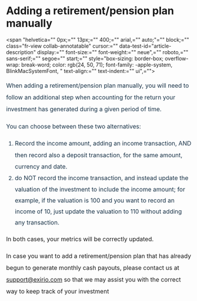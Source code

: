 # Adding a retirement/pension plan manually

<span "helvetica="" 0px;="" 13px;="" 400;="" arial,="" auto;"="" block;="" class="fr-view collab-annotatable" cursor:="" data-test-id="article-description" display:="" font-size:="" font-weight:="" neue",="" roboto,="" sans-serif;="" segoe="" start;="" style="box-sizing: border-box; overflow-wrap: break-word; color: rgb(24, 50, 71); font-family: -apple-system, BlinkMacSystemFont, " text-align:="" text-indent:="" ui",=""></span>

<p "helvetica="" 0px;="" 400;="" arial,="" font-weight:="" justify;"="" neue",="" roboto,="" sans-serif;="" segoe="" style="box-sizing: border-box; margin-bottom: 0px; margin-left: 0in; font-size: 15px; line-height: 30px; word-break: normal; overflow-wrap: break-word; color: rgb(24, 50, 71); font-family: -apple-system, BlinkMacSystemFont, " text-align:="" text-indent:="" ui",=""><span dir="ltr" style="box-sizing: border-box; font-size: 16px; line-height: 32px;">When adding a retirement/pension plan manually, you will need to follow an additional step when accounting for the return your investment has generated during a given period of time.&nbsp;</span></p>

<p "helvetica="" 0px;="" 400;="" arial,="" font-weight:="" justify;"="" neue",="" roboto,="" sans-serif;="" segoe="" style="box-sizing: border-box; margin-bottom: 0px; margin-left: 0in; font-size: 15px; line-height: 30px; word-break: normal; overflow-wrap: break-word; color: rgb(24, 50, 71); font-family: -apple-system, BlinkMacSystemFont, " text-align:="" text-indent:="" ui",=""><span dir="ltr" style="box-sizing: border-box; font-size: 16px; line-height: 32px;">You can choose between these two alternatives:&nbsp;</span></p>

<ol><li "helvetica="" 0px;="" 400;="" arial,="" font-weight:="" justify;"="" neue",="" roboto,="" sans-serif;="" segoe="" style="box-sizing: border-box; margin-bottom: 0px; font-size: 15px; line-height: 30px; word-break: normal; overflow-wrap: break-word; color: rgb(24, 50, 71); font-family: -apple-system, BlinkMacSystemFont, " text-align:="" text-indent:="" ui",=""><span dir="ltr" style="box-sizing: border-box; font-size: 16px; line-height: 32px;">Record the income amount, adding an income transaction, AND then&nbsp;</span><span dir="ltr" style="box-sizing: border-box; font-size: 16px; line-height: 32px;">record also a deposit transaction, for the same amount, currency and date.</span></li><li "helvetica="" 0px;="" 400;="" arial,="" font-weight:="" justify;"="" neue",="" roboto,="" sans-serif;="" segoe="" style="box-sizing: border-box; margin-bottom: 0px; font-size: 15px; line-height: 30px; word-break: normal; overflow-wrap: break-word; color: rgb(24, 50, 71); font-family: -apple-system, BlinkMacSystemFont, " text-align:="" text-indent:="" ui",=""><span dir="ltr" style="box-sizing: border-box; font-size: 16px; line-height: 32px;">do NOT record the income transaction, and instead update the valuation of the investment to include the income amount; for example, if the valuation is 100 and you want to record an income of 10, just update the valuation to 110 without adding any transaction.</span></li></ol>

<span dir="ltr" style="box-sizing: border-box; font-size: 16px; line-height: 32px;">In both cases, your metrics will be correctly updated.</span>

<span dir="ltr" style="box-sizing: border-box; font-size: 16px; line-height: 32px;">In case you want to add a retirement/pension plan that has already begun to generate monthly cash payouts, please contact us at [support@exirio.com](mailto:support@exirio.com) so that we may assist you with the correct way to keep track of your investment</span>

<div class="collab-highlight-btn" style="visibility: hidden; box-sizing: border-box; border-radius: 3px; box-shadow: rgba(24, 50, 71, 0.4) 0px 3px 8px 0px, rgba(24, 50, 71, 0.3) 0px 0.5px 2px 0px; cursor: pointer; animation: 250ms linear 0s 1 normal forwards running pop-on-top; color: white; height: 30px; padding: 7px 10px;"><br/></div>